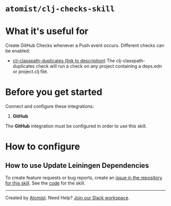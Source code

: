 # `atomist/clj-checks-skill`

<!---atomist-skill-readme:start--->

# What it's useful for

Create GitHub Checks whenever a Push event occurs. Different checks can be enabled:

-   [clj-classpath-duplicates (link to description)](https://sr.ht/~severeoverfl0w/clj-classpath-duplicates/)
    The clj-classpath-duplicates check will run a check on any project containing a deps.edn or project.clj file.

# Before you get started

Connect and configure these integrations:

1. **GitHub**

The **GitHub** integration must be configured in order to use this skill.

# How to configure

## How to use Update Leiningen Dependencies

To create feature requests or bug reports, create an [issue in the repository for this skill](https://github.com/atomist-skills/clj-checks-skill/issues). See the [code](https://github.com/atomist-skills/clj-checks-skill) for the skill.

<!---atomist-skill-readme:end--->

---

Created by [Atomist][atomist].
Need Help? [Join our Slack workspace][slack].

[atomist]: https://atomist.com/ "Atomist - How Teams Deliver Software"
[slack]: https://join.atomist.com/ "Atomist Community Slack"
